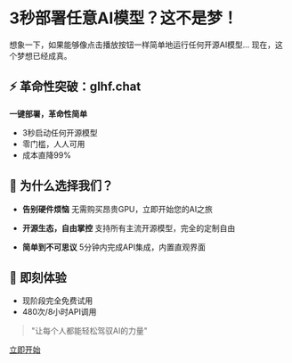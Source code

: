 # 3秒部署任意AI模型？这不是梦！

想象一下，如果能够像点击播放按钮一样简单地运行任何开源AI模型...
现在，这个梦想已经成真。

## ⚡ 革命性突破：glhf.chat

**一键部署，革命性简单**
- 3秒启动任何开源模型
- 零门槛，人人可用
- 成本直降99%

## 🎯 为什么选择我们？

- **告别硬件烦恼**
  无需购买昂贵GPU，立即开始您的AI之旅

- **开源生态，自由掌控**
  支持所有主流开源模型，完全的定制自由

- **简单到不可思议**
  5分钟内完成API集成，内置直观界面

## 🚀 即刻体验

- 现阶段完全免费试用
- 480次/8小时API调用

> "让每个人都能轻松驾驭AI的力量"

[立即开始](https://glhf.chat)
